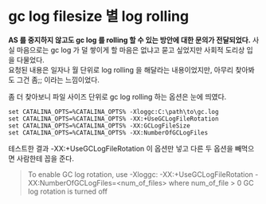 # gc log filesize 별 log rolling 

__AS 를 중지하지 않고도 gc log 를 rolling 할 수 있는 방안에 대한 문의가 전달되었다.__
사실 마음으로는 gc log 가 덜 쌓이게 할 마음은 없냐고 묻고 싶었지만 사회적 도리상 입을 다물었다.   
요청된 내용은 일자나 월 단위로 log rolling 을 해달라는 내용이었지만, 아무리 찾아봐도 그건 좀;; 이라는 느낌이었다.   

좀 더 찾아보니 파일 사이즈 단위로 gc log rolling 하는 옵션은 눈에 띄였다.

```
set CATALINA_OPTS=%CATALINA_OPTS% -Xloggc:C:\path\to\gc.log
set CATALINA_OPTS=%CATALINA_OPTS% -XX:+UseGCLogFileRotation
set CATALINA_OPTS=%CATALINA_OPTS% -XX:GCLogFileSize
set CATALINA_OPTS=%CATALINA_OPTS% -XX:NumberOfGCLogFiles
```
테스트한 결과 -XX:+UseGCLogFileRotation 이 옵션만 넣고 다른 두 옵션을 빼먹으면 사람한테 꼽을 준다.   
> To enable GC log rotation, use -Xloggc:<filename> -XX:+UseGCLogFileRotation -XX:NumberOfGCLogFiles=<num_of_files>
> where num_of_file > 0
> GC log rotation is turned off

